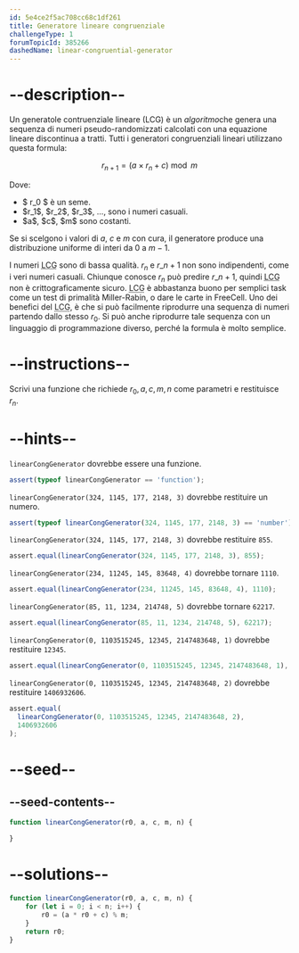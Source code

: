 ```yaml
---
id: 5e4ce2f5ac708cc68c1df261
title: Generatore lineare congruenziale
challengeType: 1
forumTopicId: 385266
dashedName: linear-congruential-generator
---
```


# --description--

Un generatole contruenziale lineare (LCG) è un <em>algoritmo</em>che genera una sequenza di numeri pseudo-randomizzati calcolati con una equazione lineare discontinua a tratti. Tutti i generatori congruenziali lineari utilizzano questa formula:

$$r_{n + 1} = (a \times r_n + c) \bmod m$$

Dove:

<ul>
<li>$ r_0 $ è un seme.</li>
<li>$r_1$, $r_2$, $r_3$, ..., sono i numeri casuali.</li>
<li>$a$, $c$, $m$ sono costanti.</li>
</ul>

Se si scelgono i valori di $a$, $c$ e $m$ con cura, il generatore produce una distribuzione uniforme di interi da $0$ a $m - 1$.

I numeri <abbr title="linear congruential generator">LCG</abbr> sono di bassa qualità. $r_n$ e $r\_{n + 1}$ non sono indipendenti, come i veri numeri casuali. Chiunque conosce $r_n$ può predire $r\_{n + 1}$, quindi <abbr title="linear congruential generator">LCG</abbr> non è crittograficamente sicuro. <abbr title="linear congruential generator">LCG</abbr> è abbastanza buono per semplici task come un test di primalità Miller-Rabin, o dare le carte in FreeCell. Uno dei benefici del <abbr title="generatore lineare congruenziale">LCG</abbr>, è che si può facilmente riprodurre una sequenza di numeri partendo dallo stesso $r_0$. Si può anche riprodurre tale sequenza con un linguaggio di programmazione diverso, perché la formula è molto semplice.

# --instructions--

Scrivi una funzione che richiede $r_0,a,c,m,n$ come parametri e restituisce $r_n$.

# --hints--

`linearCongGenerator` dovrebbe essere una funzione.

```js
assert(typeof linearCongGenerator == 'function');
```

`linearCongGenerator(324, 1145, 177, 2148, 3)` dovrebbe restituire un numero.

```js
assert(typeof linearCongGenerator(324, 1145, 177, 2148, 3) == 'number');
```

`linearCongGenerator(324, 1145, 177, 2148, 3)` dovrebbe restituire `855`.

```js
assert.equal(linearCongGenerator(324, 1145, 177, 2148, 3), 855);
```

`linearCongGenerator(234, 11245, 145, 83648, 4)` dovrebbe tornare `1110`.

```js
assert.equal(linearCongGenerator(234, 11245, 145, 83648, 4), 1110);
```

`linearCongGenerator(85, 11, 1234, 214748, 5)` dovrebbe tornare `62217`.

```js
assert.equal(linearCongGenerator(85, 11, 1234, 214748, 5), 62217);
```

`linearCongGenerator(0, 1103515245, 12345, 2147483648, 1)` dovrebbe restituire `12345`.

```js
assert.equal(linearCongGenerator(0, 1103515245, 12345, 2147483648, 1), 12345);
```

`linearCongGenerator(0, 1103515245, 12345, 2147483648, 2)` dovrebbe restituire `1406932606`.

```js
assert.equal(
  linearCongGenerator(0, 1103515245, 12345, 2147483648, 2),
  1406932606
);
```

# --seed--

## --seed-contents--

```js
function linearCongGenerator(r0, a, c, m, n) {

}
```

# --solutions--

```js
function linearCongGenerator(r0, a, c, m, n) {
    for (let i = 0; i < n; i++) {
        r0 = (a * r0 + c) % m;
    }
    return r0;
}
```
